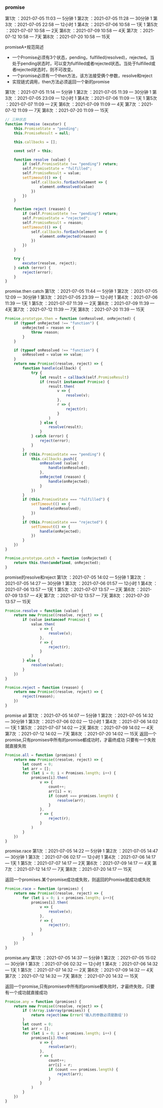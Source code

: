 ### promise
第1次 ：2021-07-05 11:03 — 5分钟   1
第2次 ：2021-07-05 11:28 — 30分钟  1
第3次 ：2021-07-05 22:58 — 12小时  1
第4次 ：2021-07-06 10:58 — 1天   1
第5次 ：2021-07-07 10:58 — 2天
第6次 ：2021-07-09 10:58 — 4天
第7次 ：2021-07-12 10:58 — 7天
第8次 ：2021-07-20 10:58 — 15天

promiseA+规范简述
* 一个Promise必须有3个状态，pending，fulfilled(resolved)，rejected。当处于pending状态时，可以变为fulfilled或者rejected状态。当处于fulfilled或者rejected状态时，则不可改变。
* 一个promise必须有一个then方法，该方法接受俩个参数，resolve和reject
* 实现链式调用，then方法必须返回一个新的promise


第1次 ：2021-07-05 11:14 — 5分钟   1
第2次 ：2021-07-05 11:39 — 30分钟   1
第3次 ：2021-07-05 23:09 — 12小时   1
第4次 ：2021-07-06 11:09 — 1天   1
第5次 ：2021-07-07 11:09 — 2天
第6次 ：2021-07-09 11:09 — 4天
第7次 ：2021-07-12 11:09 — 7天
第8次 ：2021-07-20 11:09 — 15天

```JavaScript
// 三种状态
function Promise (excutor) {
    this.PromiseState = "pending";
    this.PromiseResult = null;

    this.callbacks = [];

    const self = this;

    function resolve (value) {
        if (self.PromiseState !== "pending") return;
        self.PromiseState = "fulfilled";
        self.PromiseResult = value;
        setTimeout(() => {
            self.callbacks.forEach(element => {
                element.onResolved(value)
            })
        })
    }

    function reject (reason) {
        if (self.PromiseStete !== "pending") return;
        self.PromiseState = "rejected";
        self.PromiseResult = reason;
        setTimeout(() => {
            self.callbacks.forEach(element => {
                element.onRejected(reason)
            })
        })
    }

    try {
        excutor(resolve, reject);
    } catch (error) {
        reject(error);
    }
}
```

promise.then catch
第1次 ：2021-07-05 11:44 — 5分钟   1
第2次 ：2021-07-05 12:09 — 30分钟  1
第3次 ：2021-07-05 23:39 — 12小时  1
第4次 ：2021-07-06 11:39 — 1天   1
第5次 ：2021-07-07 11:39 — 2天
第6次 ：2021-07-09 11:39 — 4天
第7次 ：2021-07-12 11:39 — 7天
第8次 ：2021-07-20 11:39 — 15天

```JavaScript
Promise.prototype.then = function (onResolved, onRejected) {
    if (typeof onRejected !== "function") {
        onRejected = reason => {
            throw reason;
        }
    }

    if (typeof onResolved !== "function") {
        onResolved = value => value;
    }
    return new Promise((resolve, reject) => {
        function handle(callback) {
            try {
                let result = callback(self.PromiseResult)
                if (result instanceof Promise) {
                    result.then(
                        v => {
                            resolve(v);
                        },
                        r => {
                            reject(r);
                        }
                    )
                } else {
                    resolve(result);
                }
            } catch (error) {
                reject(error);
            }
        }
        if (this.PromiseState === "pending") {
            this.callbacks.push({
                onResolved (value) {
                    handle(onResolved);
                },
                onRejected (reason) {
                    handle(onRejected);
                }
            })
        }
        if (this.PromiseState === "fulfilled") {
            setTimeout(() => {
                handle(onResolved);
            })
        }
        if (this.PromiseState === "rejected") {
            setTimeout(() => {
                handle(onRejected);
            })
        }
    })
}

Promise.prototype.catch = function (onRejected) {
    return this.then(undefined, onRejected);
}
```

promise的resolve和reject
第1次 ：2021-07-05 14:02 — 5分钟   1
第2次 ：2021-07-05 14:27 — 30分钟  1
第3次 ：2021-07-06 01:57 — 12小时  1
第4次 ：2021-07-06 13:57 — 1天  1
第5次 ：2021-07-07 13:57 — 2天
第6次 ：2021-07-09 13:57 — 4天
第7次 ：2021-07-12 13:57 — 7天
第8次 ：2021-07-20 13:57 — 15天

```JavaScript
Promise.resolve = function (value) {
    return new Promise((resolve, reject) => {
        if (value instanceof Promise) {
            value.then(
                v => {
                    resolve(v);
                },
                r => {
                    reject(r);
                }
            )
        } else {
            resolve(value);
        }
    })
}

Promise.reject = function (reason) {
    return new Promise((resolve, reject) => {
        reject(reason);
    })
}

```

promise all
第1次 ：2021-07-05 14:07 — 5分钟   1
第2次 ：2021-07-05 14:32 — 30分钟  1
第3次 ：2021-07-06 02:02 — 12小时  1
第4次 ：2021-07-06 14:02 — 1天   1
第5次 ：2021-07-07 14:02 — 2天
第6次 ：2021-07-09 14:02 — 4天
第7次 ：2021-07-12 14:02 — 7天
第8次 ：2021-07-20 14:02 — 15天
返回一个promise,只有promises中所有的promise都成功时，才最终成功
只要有一个失败就直接失败
```JavaScript
Promise.all = function (promises) {
    return new Promise((resolve, reject) => {
        let count = 0;
        let arr = [];
        for (let i = 0; i < Promises.length; i++) {
            promises[i].then(
                v => {
                    count++;
                    arr[i] = v;
                    if (count === promises.length) {
                        resolve(arr);
                    }
                },
                r => {
                    reject(r);
                }
            )
        }
    })
}
```

promise.race
第1次 ：2021-07-05 14:22 — 5分钟  1
第2次 ：2021-07-05 14:47 — 30分钟  1
第3次 ：2021-07-06 02:17 — 12小时  1
第4次 ：2021-07-06 14:17 — 1天  1
第5次 ：2021-07-07 14:17 — 2天
第6次 ：2021-07-09 14:17 — 4天
第7次 ：2021-07-12 14:17 — 7天
第8次 ：2021-07-20 14:17 — 15天

返回一个promises.某个promise成功或失败，则返回的Promise就成功或失败
```JavaScript
Promise.race = function (promises) {
    return new Promise((resolve, reject) => {
        for (let i = 0; i < promises.length; i++){
            promises[i].then(
                v => {
                    resolve(v);
                },
                r => {
                    reject(r);
                }
            )
        }
    })
}
```

promise.any
第1次 ：2021-07-05 14:37 — 5分钟  1
第2次 ：2021-07-05 15:02 — 30分钟  1
第3次 ：2021-07-06 02:32 — 12小时  1
第4次 ：2021-07-06 14:32 — 1天   1
第5次 ：2021-07-07 14:32 — 2天
第6次 ：2021-07-09 14:32 — 4天
第7次 ：2021-07-12 14:32 — 7天
第8次 ：2021-07-20 14:32 — 15天

返回一个promise,只有promises中所有的promise都失败时，才最终失败，只要有一个成功就直接成功
```JavaScript
Promise.any = function (promises) {
    return new Promise((resolve, reject) => {
        if (!Array.isArray(promises)) {
            return reject(new Error('输入的参数必须是数组'))
        }
        let count = 0;
        let arr = [];
        for (let i = 0; i < promises.length; i++) {
            promises[i].then(
                v => {
                    resolve(arr);
                },
                r => {
                    count++;
                    arr[i] = r;
                    if (count === promises.length) {
                        reject(arr);
                    }
                }
            )
        }
    })
}

```

